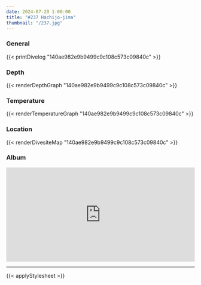```yaml
---
date: 2024-07-20 1:00:00
title: "#237 Hachijo-jima"
thumbnail: "/237.jpg"
---
```


### General

{{< printDivelog "140ae982e9b9499c9c108c573c09840c" >}}

### Depth

{{< renderDepthGraph "140ae982e9b9499c9c108c573c09840c" >}}

### Temperature

{{< renderTemperatureGraph "140ae982e9b9499c9c108c573c09840c" >}}

### Location

{{< renderDivesiteMap "140ae982e9b9499c9c108c573c09840c" >}}

### Album

<div class='lr_embed' style='position: relative; padding-bottom: 50%; height: 0; overflow: hidden;'><iframe id='iframe' src='https://lightroom.adobe.com/embed/shares/60784e4aecda41a5880462d0750057b4/slideshow?background_color=%232D2D2D&color=%23999999' frameborder='0'style='width:100%; height:100%; position: absolute; top:0; left:0;' ></iframe></div>

---

{{< applyStylesheet >}}
